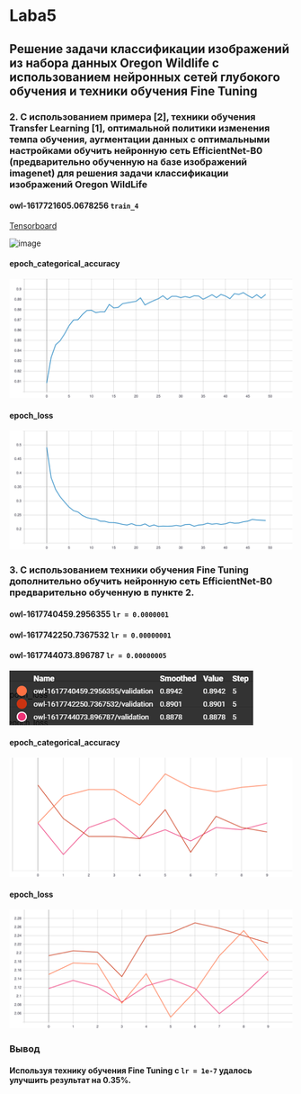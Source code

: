 # Laba5
## Решение задачи классификации изображений из набора данных Oregon Wildlife с использованием нейронных сетей глубокого обучения и техники обучения Fine Tuning
### 2. С использованием примера [2], техники обучения Transfer Learning [1], оптимальной политики изменения темпа обучения, аугментации данных с оптимальными настройками обучить нейронную сеть EfficientNet-B0 (предварительно обученную на базе изображений imagenet) для решения задачи классификации изображений Oregon WildLife

#### owl-1617721605.0678256 ``` train_4 ```

[Tensorboard](https://tensorboard.dev/experiment/1ku6PaQQRVOrNOR1ksrgvA/#scalars&runSelectionState=eyJ0cmFpbiI6ZmFsc2V9&_smoothingWeight=0)

![image](https://user-images.githubusercontent.com/80168174/113783107-eec9cf80-973b-11eb-93cf-b5d1fcee2be4.png)

#### epoch_categorical_accuracy
<img src="https://raw.githubusercontent.com/NikitaShulgan/Laba5/main/For_Readme/2_epoch_categorical_accuracy.svg">

#### epoch_loss
<img src="https://raw.githubusercontent.com/NikitaShulgan/Laba5/main/For_Readme/2_epoch_loss.svg">


### 3. С использованием техники обучения Fine Tuning дополнительно обучить нейронную сеть EfficientNet-B0 предварительно обученную в пункте 2.

#### owl-1617740459.2956355 ``` lr = 0.0000001 ```

#### owl-1617742250.7367532 ``` lr = 0.00000001 ```

#### owl-1617744073.896787 ``` lr = 0.00000005 ```

![image](https://github.com/NikitaShulgan/Laba5/blob/main/For_Readme/image_2021-04-07_00-53-21.png)

#### epoch_categorical_accuracy
<img src="https://raw.githubusercontent.com/NikitaShulgan/Laba5/main/For_Readme/epoch_categorical_accuracy.svg">

#### epoch_loss
<img src="https://raw.githubusercontent.com/NikitaShulgan/Laba5/main/For_Readme/epoch_loss.svg">

### Вывод 
#### Используя технику обучения Fine Tuning с ``` lr = 1e-7 ``` удалось улучшить результат на 0.35%.
